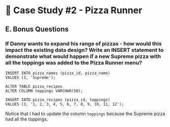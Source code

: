 # 🍕 Case Study #2 - Pizza Runner
## E. Bonus Questions
### If Danny wants to expand his range of pizzas - how would this impact the existing data design? Write an INSERT statement to demonstrate what would happen if a new Supreme pizza with all the toppings was added to the Pizza Runner menu?

```TSQL
INSERT INTO pizza_names (pizza_id, pizza_name)
VALUES (3, 'Supreme');

ALTER TABLE pizza_recipes
ALTER COLUMN toppings VARCHAR(50);

INSERT INTO pizza_recipes (pizza_id, toppings)
VALUES (3, '1, 2, 3, 4, 5, 6, 7, 8, 9, 10, 11, 12');
```
Notice that I had to update the column ```toppings``` because the Supreme pizza had all the toppings.
